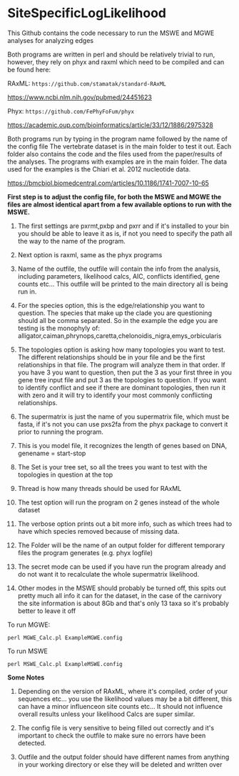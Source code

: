 # SiteSpecificLogLikelihood
This Github contains the code necessary to run the MSWE and MGWE analyses for analyzing edges

Both programs are written in perl and should be relatively trivial to run, however, they rely
on phyx and raxml which need to be compiled and can be found here:

RAxML: ```https://github.com/stamatak/standard-RAxML```

https://www.ncbi.nlm.nih.gov/pubmed/24451623

Phyx: ```https://github.com/FePhyFoFum/phyx```

https://academic.oup.com/bioinformatics/article/33/12/1886/2975328

Both programs run by typing in the program name followed by the name of the config file
The vertebrate dataset is in the main folder to test it out. Each folder also contains
the code and the files used from the paper/results of the analyses. The programs with
examples are in the main folder. The data used for the examples is the Chiari et al. 2012
nucleotide data.

https://bmcbiol.biomedcentral.com/articles/10.1186/1741-7007-10-65

**First step is to adjust the config file, for both the MSWE and MGWE the files are almost identical
apart from a few available options to run with the MSWE.**


1. The first settings are pxrmt,pxbp and pxrr and if it's installed to your bin you should
be able to leave it as is, if not you need to specify the path all the way to the name of
the program.

2. Next option is raxml, same as the phyx programs

3. Name of the outfile, the outfile will contain the info from the analysis, including
parameters, likelihood calcs, AIC, conflicts identified, gene counts etc... This
outfile will be printed to the main directory all is being run in.

4. For the species option, this is the edge/relationship you want to question. The species that make
up the clade you are questioning should all be comma separated. So in the example the edge you are testing
is the monophyly of: alligator,caiman,phrynops,caretta,chelonoidis_nigra,emys_orbicularis

5. The topologies option is asking how many topologies you want to test. The different relationships should
be in your file and be the first relationships in that file. The program will analyze them in that order. If you
have 3 you want to question, then put the 3 as your first three in you gene tree input file and put 3 as the topologies
to question. If you want to identify conflict and see if there are dominant topologies, then run it with zero and it
will try to identify your most commonly conflicting relationships.

6. The supermatrix is just the name of you supermatrix file, which must be fasta, if it's not you can use pxs2fa from the
phyx package to convert it prior to running the program.

7. This is you model file, it recognizes the length of genes based on DNA, genename = start-stop

8. The Set is your tree set, so all the trees you want to test with the topologies in question at the top

9. Thread is how many threads should be used for RAxML

10. The test option will run the program on 2 genes instead of the whole dataset

11. The verbose option prints out a bit more info, such as which trees had to have which species removed because
of missing data.

12. The Folder will be the name of an output folder for different temporary files the program generates (e.g. phyx logfile)

13. The secret mode can be used if you have run the program already and do not want it to recalculate the whole supermatrix
likelihood.

14. Other modes in the MSWE should probably be turned off, this spits out pretty much all info it can for the dataset, in
the case of the carnivory the site information is about 8Gb and that's only 13 taxa so it's probably better to leave it off


To run MGWE: 
```
perl MGWE_Calc.pl ExampleMGWE.config
```
To run MSWE
```
perl MSWE_Calc.pl ExampleMSWE.config
```


**Some Notes**

1. Depending on the version of RAxML, where it's compiled, order of your sequences etc... you use the likelihood values may be a bit different, this can have a minor influenceon site counts etc... It should not influence overall results unless your likelihood Calcs are super similar.

2. The config file is very sensitive to being filled out correctly and it's important to check the outfile to make sure no
errors have been detected.

3. Outfile and the output folder should have different names from anything in your working directory or else they will be
deleted and written over
